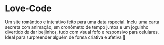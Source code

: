 # Love-Code
Um site romântico e interativo feito para uma data especial. Inclui uma carta secreta com animação, um cronômetro de tempo juntos e um joguinho divertido de dar beijinhos, tudo com visual fofo e responsivo para celulares. Ideal para surpreender alguém de forma criativa e afetiva 💖
